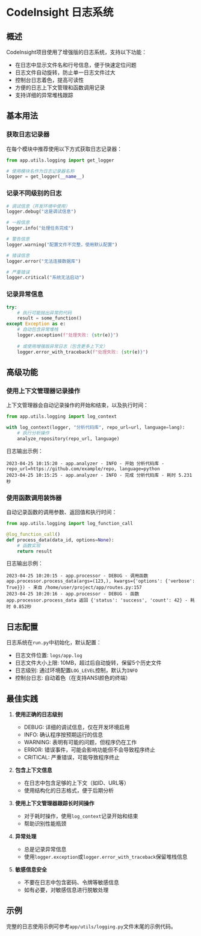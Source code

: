 # CodeInsight 日志系统

## 概述

CodeInsight项目使用了增强版的日志系统，支持以下功能：

- 在日志中显示文件名和行号信息，便于快速定位问题
- 日志文件自动旋转，防止单一日志文件过大
- 控制台日志着色，提高可读性
- 方便的日志上下文管理和函数调用记录
- 支持详细的异常堆栈跟踪

## 基本用法

### 获取日志记录器

在每个模块中推荐使用以下方式获取日志记录器：

```python
from app.utils.logging import get_logger

# 使用模块名作为日志记录器名称
logger = get_logger(__name__)
```

### 记录不同级别的日志

```python
# 调试信息（开发环境中使用）
logger.debug("这是调试信息")

# 一般信息
logger.info("处理任务完成")

# 警告信息
logger.warning("配置文件不完整，使用默认配置")

# 错误信息
logger.error("无法连接数据库")

# 严重错误
logger.critical("系统无法启动")
```

### 记录异常信息

```python
try:
    # 执行可能抛出异常的代码
    result = some_function()
except Exception as e:
    # 自动包含异常堆栈
    logger.exception(f"处理失败: {str(e)}")
    
    # 或使用增强版异常日志（包含更多上下文）
    logger.error_with_traceback(f"处理失败: {str(e)}")
```

## 高级功能

### 使用上下文管理器记录操作

上下文管理器会自动记录操作的开始和结束，以及执行时间：

```python
from app.utils.logging import log_context

with log_context(logger, "分析代码库", repo_url=url, language=lang):
    # 执行分析操作
    analyze_repository(repo_url, language)
```

日志输出示例：
```
2023-04-25 10:15:20 - app.analyzer - INFO - 开始 分析代码库 - repo_url=https://github.com/example/repo, language=python
2023-04-25 10:15:25 - app.analyzer - INFO - 完成 分析代码库 - 耗时 5.231秒
```

### 使用函数调用装饰器

自动记录函数的调用参数、返回值和执行时间：

```python
from app.utils.logging import log_function_call

@log_function_call()
def process_data(data_id, options=None):
    # 函数实现
    return result
```

日志输出示例：
```
2023-04-25 10:20:15 - app.processor - DEBUG - 调用函数 app.processor.process_data(args=(123,), kwargs={'options': {'verbose': True}}) - 来自 /home/user/project/app/routes.py:157
2023-04-25 10:20:16 - app.processor - DEBUG - 函数 app.processor.process_data 返回 {'status': 'success', 'count': 42} - 耗时 0.852秒
```

## 日志配置

日志系统在`run.py`中初始化，默认配置：

- 日志文件位置: `logs/app.log`
- 日志文件大小上限: 10MB，超过后自动旋转，保留5个历史文件
- 日志级别: 通过环境配置`LOG_LEVEL`控制，默认为`INFO`
- 控制台日志: 自动着色（在支持ANSI颜色的终端）

## 最佳实践

1. **使用正确的日志级别**
   - DEBUG: 详细的调试信息，仅在开发环境启用
   - INFO: 确认程序按预期运行的信息
   - WARNING: 表明有可能的问题，但程序仍在工作
   - ERROR: 错误事件，可能会影响功能但不会导致程序终止
   - CRITICAL: 严重错误，可能导致程序终止

2. **包含上下文信息**
   - 在日志中包含足够的上下文（如ID、URL等）
   - 使用结构化的日志格式，便于后期分析

3. **使用上下文管理器跟踪长时间操作**
   - 对于耗时操作，使用`log_context`记录开始和结束
   - 帮助识别性能瓶颈

4. **异常处理**
   - 总是记录异常信息
   - 使用`logger.exception`或`logger.error_with_traceback`保留堆栈信息

5. **敏感信息安全**
   - 不要在日志中包含密码、令牌等敏感信息
   - 如有必要，对敏感信息进行脱敏处理

## 示例

完整的日志使用示例可参考`app/utils/logging.py`文件末尾的示例代码。 